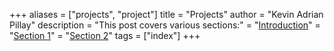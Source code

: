 +++
aliases = ["projects", "project"]
title = "Projects"
author = "Kevin Adrian Pillay"
description = "This post covers various sections:"
  = "[Introduction](#game-server-host)"
  = "[Section 1](#section-1)"
  = "[Section 2](#section-2)"
tags = ["index"]
+++
